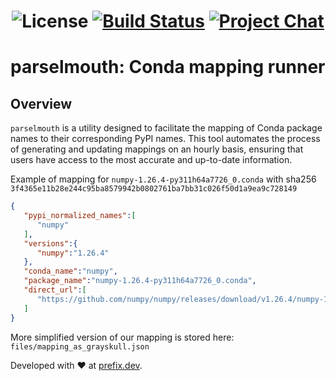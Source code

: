 <h1>
  <a href="https://github.com/prefix-dev/parselmouth/">
  </a>
</h1>

<h1 align="center">

![License][license-badge]
[![Build Status][build-badge]][build]
[![Project Chat][chat-badge]][chat-url]


[license-badge]: https://img.shields.io/badge/license-BSD--3--Clause-blue?style=flat-square
[build-badge]: https://img.shields.io/github/actions/workflow/status/prefix-dev/parselmouth/updater.yml?style=flat-square&branch=main
[build]: https://github.com/prefix-dev/parselmouth/actions
[chat-badge]: https://img.shields.io/discord/1082332781146800168.svg?label=&logo=discord&logoColor=ffffff&color=7389D8&labelColor=6A7EC2&style=flat-square
[chat-url]: https://discord.gg/kKV8ZxyzY4

</h1>

# parselmouth: Conda mapping runner

## Overview

`parselmouth` is a utility designed to facilitate the mapping of Conda package names to their corresponding PyPI names. This tool automates the process of generating and updating mappings on an hourly basis, ensuring that users have access to the most accurate and up-to-date information.

Example of mapping for `numpy-1.26.4-py311h64a7726_0.conda` with sha256 `3f4365e11b28e244c95ba8579942b0802761ba7bb31c026f50d1a9ea9c728149`

```json
{
   "pypi_normalized_names":[
      "numpy"
   ],
   "versions":{
      "numpy":"1.26.4"
   },
   "conda_name":"numpy",
   "package_name":"numpy-1.26.4-py311h64a7726_0.conda",
   "direct_url":[
      "https://github.com/numpy/numpy/releases/download/v1.26.4/numpy-1.26.4.tar.gz"
   ]
}
```

More simplified version of our mapping is stored here: `files/mapping_as_grayskull.json`



Developed with ❤️ at [prefix.dev](https://prefix.dev).

